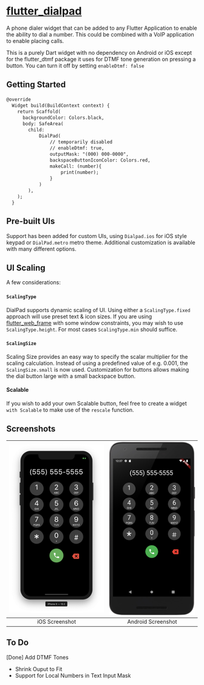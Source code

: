 
# [flutter_dialpad](https://pub.dev/packages/flutter_dialpad)  
  
A phone dialer widget that can be added to any Flutter Application to enable the ability to dial a number. This could be combined with a VoIP application to enable placing calls.  
  
This is a purely Dart widget with no dependency on Android or iOS except for the flutter_dtmf package it uses for DTMF tone generation on pressing a button. You can turn it off by setting ```enableDtmf: false```  
  
## Getting Started  
  
```  
@override  
  Widget build(BuildContext context) {  
    return Scaffold(  
      backgroundColor: Colors.black,  
      body: SafeArea(  
        child:  
            DialPad(  
                // temporarily disabled  
                // enableDtmf: true,  
                outputMask: "(000) 000-0000",  
                backspaceButtonIconColor: Colors.red,  
                makeCall: (number){  
                    print(number);  
                }  
            )  
        ),  
    );  
  }  
```  

## Pre-built UIs

Support has been added for custom UIs, using `Dialpad.ios` for iOS style keypad or `DialPad.metro` metro theme. Additional customization is available with many different options.

## UI Scaling

A few considerations:

#### `ScalingType`
DialPad supports dynamic scaling of UI. Using either a `ScalingType.fixed` approach will use preset text & icon sizes. If you are using [flutter_web_frame](https://pub.dev/packages/flutter_web_frame) with some window constraints, you may wish to use `ScalingType.height`. For most cases `ScalingType.min` should suffice.

#### `ScalingSize`
Scaling Size provides an easy way to specify the scalar multiplier for the scaling calculation. Instead of using a predefined value of e.g. 0.001, the `ScalingSize.small` is now used. Customization for buttons allows making the dial button large with a small backspace button.

#### Scalable
If you wish to add your own Scalable button, feel free to create a widget  `with Scalable` to make use of the `rescale` function.

## Screenshots  
  
![iOS Screenshot](screenshots/screenshot1.png?raw=true "iOS Screenshot") | ![Android Screenshot](screenshots/screenshot2.png?raw=true "Android Screenshot")  
|:---:|:---:|  
| iOS Screenshot | Android Screenshot |  
  
## To Do  
[Done] Add DTMF Tones  
* Shrink Ouput to Fit  
* Support for Local Numbers in Text Input Mask
